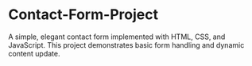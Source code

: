 # Contact-Form-Project
A simple, elegant contact form implemented with HTML, CSS, and JavaScript. This project demonstrates basic form handling and dynamic content update.
